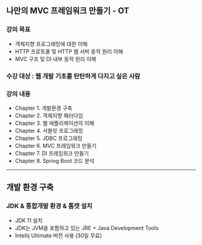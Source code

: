## 나만의 MVC 프레임워크 만들기 - OT

### 강의 목표
- 객체지향 프로그래밍에 대한 이해
- HTTP 프로토콜 및 HTTP 웹 서버 동작 원리 이해
- MVC 구조 및 DI 내부 동작 원리 이해

### 수강 대상 : 웹 개발 기초를 탄탄하게 다지고 싶은 사람

### 강의 내용
- Chapter 1. 개발환경 구축
- Chapter 2. 객체지향 패러다임
- Chapter 3. 웹 애플리케이션의 이해
- Chapter 4. 서블릿 프로그래밍
- Chapter 5. JDBC 프로그래밍
- Chapter 6. MVC 프레임워크 만들기
- Chapter 7. DI 프레임워크 만들기
- Chapter 8. Spring Boot 코드 분석

<hr>

## 개발 환경 구축

### JDK & 통합개발 환경 & 톰캣 설치

- JDK 11 설치
- JDK는 JVM을 포함하고 있는 JRE + Java Development Tools 
- Intellij Ultimate 버전 사용 (30일 무료)
